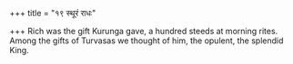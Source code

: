 +++
title = "१९ स्थूरं राधः"

+++
Rich was the gift Kurunga gave, a hundred steeds at morning rites.  
     Among the gifts of Turvasas we thought of him, the opulent, the splendid King.